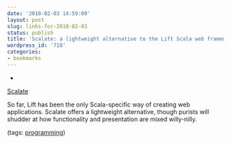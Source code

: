 ```yaml
---
date: '2010-02-03 14:59:09'
layout: post
slug: links-for-2010-02-03
status: publish
title: 'Scalate: a lightweight alternative to the Lift Scala web framework'
wordpress_id: '718'
categories:
- bookmarks
---
```


  * 
                

[Scalate](http://scalate.fusesource.org/index.html)


                

So far, Lift has been the only Scala-specific way of creating web applications.  Scalate offers a lightweight alternative, though purists will shudder at how functionality and presentation are mixed willy-nilly.


                

(tags: [programming](http://delicious.com/eob/programming))


            
